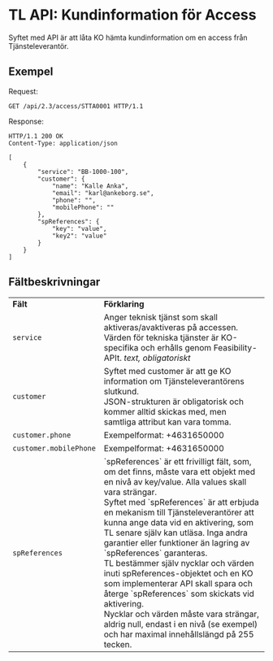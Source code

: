 # TL API: Kundinformation för Access

Syftet med API är att låta KO hämta kundinformation om en access från Tjänsteleverantör.

## Exempel

Request:
```http
GET /api/2.3/access/STTA0001 HTTP/1.1
```

Response:
```http
HTTP/1.1 200 OK
Content-Type: application/json

[
    {
        "service": "BB-1000-100",
        "customer": {
            "name": "Kalle Anka",
            "email": "karl@ankeborg.se",
            "phone": "",
            "mobilePhone": ""
        },
        "spReferences": {
            "key": "value",
            "key2": "value"
        }
    }
]
```

## Fältbeskrivningar

<table>
    <tbody>
        <tr>
            <td><strong>Fält</strong></td>
            <td><strong>Förklaring</strong></td>
        </tr>
        <tr>
            <td>
                <code>service</code>
            </td>
            <td>
                Anger teknisk tjänst som skall aktiveras/avaktiveras på accessen. <br>
                Värden för tekniska tjänster är KO-specifika och erhålls genom Feasibility-APIt. <em>text, obligatoriskt</em>
            </td>
        </tr>
        <tr>
            <td>
                <code>customer</code>
            </td>
            <td>
                Syftet med customer är att ge KO information om Tjänsteleverantörens slutkund.<br>
                JSON-strukturen är obligatorisk och kommer alltid skickas med, men samtliga attribut kan vara tomma.<br>
            </td>
        </tr>
        <tr>
            <td>
                <code>customer.phone</code>
            </td>
            <td>
                Exempelformat: +4631650000
            </td>
        </tr>
        <tr>
            <td>
                <code>customer.mobilePhone</code>
            </td>
            <td>
                Exempelformat: +4631650000
            </td>
        </tr>
        <tr>
            <td>
                <code>spReferences</code>
            </td>
            <td>
                `spReferences` är ett frivilligt fält, som, om det finns, måste vara ett objekt med en nivå av key/value.
                Alla values skall vara strängar.<br>
                Syftet med `spReferences` är att erbjuda en mekanism till Tjänsteleverantörer att kunna ange data vid en aktivering, som TL senare själv kan utläsa. Inga andra garantier eller funktioner än lagring av `spReferences` garanteras.<br>
                TL bestämmer själv nycklar och värden inuti spReferences-objektet och en KO som implementerar API skall spara och återge `spReferences` som skickats vid aktivering.<br>
                Nycklar och värden måste vara strängar, aldrig null, endast i en nivå (se exempel) och har maximal innehållslängd på 255 tecken.<br>
            </td>
        </tr>
    </tbody>
</table>

